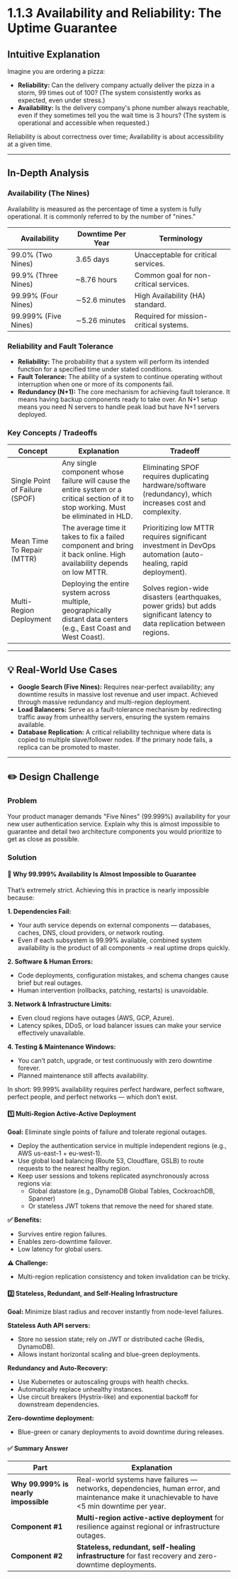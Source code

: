 # 1.1.3 Availability and Reliability: The Uptime Guarantee

## Intuitive Explanation

Imagine you are ordering a pizza:

- **Reliability:** Can the delivery company actually deliver the pizza in a storm, 99 times out of 100? (The system
  consistently works as expected, even under stress.)
- **Availability:** Is the delivery company's phone number always reachable, even if they sometimes tell you the wait
  time is 3 hours? (The system is operational and accessible when requested.)

Reliability is about correctness over time; Availability is about accessibility at a given time.

---

## In-Depth Analysis

### Availability (The Nines)

Availability is measured as the percentage of time a system is fully operational. It is commonly referred to by the
number of "nines."

| Availability         | Downtime Per Year | Terminology                            |
|----------------------|-------------------|----------------------------------------|
| 99.0% (Two Nines)    | 3.65 days         | Unacceptable for critical services.    |
| 99.9% (Three Nines)  | ~8.76 hours       | Common goal for non-critical services. |
| 99.99% (Four Nines)  | ∼52.6 minutes     | High Availability (HA) standard.       |
| 99.999% (Five Nines) | ∼5.26 minutes     | Required for mission-critical systems. |

### Reliability and Fault Tolerance

- **Reliability:** The probability that a system will perform its intended function for a specified time under stated
  conditions.
- **Fault Tolerance:** The ability of a system to continue operating without interruption when one or more of its
  components fail.
- **Redundancy (N+1):** The core mechanism for achieving fault tolerance. It means having backup components ready to
  take over. An N+1 setup means you need N servers to handle peak load but have N+1 servers deployed.

### Key Concepts / Tradeoffs

| Concept                        | Explanation                                                                                                                             | Tradeoff                                                                                                                  |
|--------------------------------|-----------------------------------------------------------------------------------------------------------------------------------------|---------------------------------------------------------------------------------------------------------------------------|
| Single Point of Failure (SPOF) | Any single component whose failure will cause the entire system or a critical section of it to stop working. Must be eliminated in HLD. | Eliminating SPOF requires duplicating hardware/software (redundancy), which increases cost and complexity.                |
| Mean Time To Repair (MTTR)     | The average time it takes to fix a failed component and bring it back online. High availability depends on low MTTR.                    | Prioritizing low MTTR requires significant investment in DevOps automation (auto-healing, rapid deployment).              |
| Multi-Region Deployment        | Deploying the entire system across multiple, geographically distant data centers (e.g., East Coast and West Coast).                     | Solves region-wide disasters (earthquakes, power grids) but adds significant latency to data replication between regions. |

___

## 💡 Real-World Use Cases

- **Google Search (Five Nines):** Requires near-perfect availability; any downtime results in massive lost revenue and
  user impact. Achieved through massive redundancy and multi-region deployment.
- **Load Balancers:** Serve as a fault-tolerance mechanism by redirecting traffic away from unhealthy servers, ensuring
  the system remains available.
- **Database Replication:** A critical reliability technique where data is copied to multiple slave/follower nodes. If
  the primary node fails, a replica can be promoted to master.

___

## ✏️ Design Challenge

### Problem

Your product manager demands "Five Nines" (99.999%) availability for your new user authentication service. Explain why
this is almost impossible to guarantee and detail two architecture components you would prioritize to get as close as
possible.

### Solution

#### 🚫 Why 99.999% Availability Is Almost Impossible to Guarantee

That’s extremely strict. Achieving this in practice is nearly impossible because:

**1. Dependencies Fail:**

- Your auth service depends on external components — databases, caches, DNS, cloud providers, or network routing.
- Even if each subsystem is 99.99% available, combined system availability is the product of all components → real
  uptime drops quickly.

**2. Software & Human Errors:**

- Code deployments, configuration mistakes, and schema changes cause brief but real outages.
- Human intervention (rollbacks, patching, restarts) is unavoidable.

**3. Network & Infrastructure Limits:**

- Even cloud regions have outages (AWS, GCP, Azure).
- Latency spikes, DDoS, or load balancer issues can make your service effectively unavailable.

**4. Testing & Maintenance Windows:**

- You can’t patch, upgrade, or test continuously with zero downtime forever.
- Planned maintenance still affects availability.

In short:
99.999% availability requires perfect hardware, perfect software, perfect people, and perfect networks — which don’t
exist.

#### 1️⃣ Multi-Region Active-Active Deployment

**Goal:** Eliminate single points of failure and tolerate regional outages.

- Deploy the authentication service in multiple independent regions (e.g., AWS us-east-1 + eu-west-1).
- Use global load balancing (Route 53, Cloudflare, GSLB) to route requests to the nearest healthy region.
- Keep user sessions and tokens replicated asynchronously across regions via:
    - Global datastore (e.g., DynamoDB Global Tables, CockroachDB, Spanner)
    - Or stateless JWT tokens that remove the need for shared state.

**✅ Benefits:**

- Survives entire region failures.
- Enables zero-downtime failover.
- Low latency for global users.

**⚠️ Challenge:**

- Multi-region replication consistency and token invalidation can be tricky.

#### 2️⃣ Stateless, Redundant, and Self-Healing Infrastructure

**Goal:** Minimize blast radius and recover instantly from node-level failures.

**Stateless Auth API servers:**

- Store no session state; rely on JWT or distributed cache (Redis, DynamoDB).
- Allows instant horizontal scaling and blue-green deployments.

**Redundancy and Auto-Recovery:**

- Use Kubernetes or autoscaling groups with health checks.
- Automatically replace unhealthy instances.
- Use circuit breakers (Hystrix-like) and exponential backoff for downstream dependencies.

**Zero-downtime deployment:**

- Blue-green or canary deployments to avoid downtime during releases.

#### ✅ Summary Answer

| Part                                 | Explanation                                                                                                                                    |
|--------------------------------------|------------------------------------------------------------------------------------------------------------------------------------------------|
| **Why 99.999% is nearly impossible** | Real-world systems have failures — networks, dependencies, human error, and maintenance make it unachievable to have <5 min downtime per year. |
| **Component #1**                     | **Multi-region active-active deployment** for resilience against regional or infrastructure outages.                                           |
| **Component #2**                     | **Stateless, redundant, self-healing infrastructure** for fast recovery and zero-downtime deployments.                                         |

